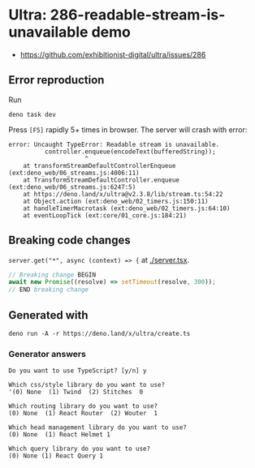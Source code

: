 # Ultra: 286-readable-stream-is-unavailable demo

- https://github.com/exhibitionist-digital/ultra/issues/286

## Error reproduction

Run

```
deno task dev
```

Press `[F5]` rapidly 5+ times in browser. The server will crash with error:

```
error: Uncaught TypeError: Readable stream is unavailable.
          controller.enqueue(encodeText(bufferedString));
                     ^
    at transformStreamDefaultControllerEnqueue (ext:deno_web/06_streams.js:4006:11)
    at TransformStreamDefaultController.enqueue (ext:deno_web/06_streams.js:6247:5)
    at https://deno.land/x/ultra@v2.3.8/lib/stream.ts:54:22
    at Object.action (ext:deno_web/02_timers.js:150:11)
    at handleTimerMacrotask (ext:deno_web/02_timers.js:64:10)
    at eventLoopTick (ext:core/01_core.js:184:21)
```

## Breaking code changes

`server.get("*", async (context) => {` at [./server.tsx](./server.tsx).

```ts
// Breaking change BEGIN
await new Promise((resolve) => setTimeout(resolve, 300));
// END breaking change
```

## Generated with

`deno run -A -r https://deno.land/x/ultra/create.ts`

### Generator answers

```
Do you want to use TypeScript? [y/n] y

Which css/style library do you want to use?
'(0) None  (1) Twind  (2) Stitches  0

Which routing library do you want to use?
(0) None  (1) React Router  (2) Wouter  1

Which head management library do you want to use?
(0) None  (1) React Helmet 1

Which query library do you want to use?
(0) None (1) React Query 1
```